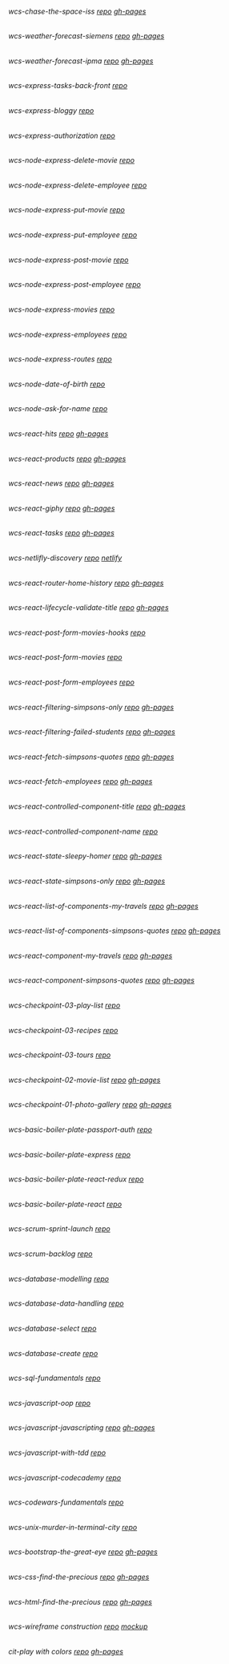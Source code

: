 ###### wcs-chase-the-space-iss      [repo](https://github.com/cristina-ferreira/chase-the-space-iss)      [gh-pages](https://cristina-ferreira.github.io/chase-the-space-iss/)
###### wcs-weather-forecast-siemens     [repo](https://github.com/cristina-ferreira/weather-forecast-siemens)    [gh-pages](https://cristina-ferreira.github.io/weather-forecast-siemens/)
###### wcs-weather-forecast-ipma     [repo](https://github.com/cristina-ferreira/weather-forecast-ipma)     [gh-pages](https://cristina-ferreira.github.io/weather-forecast-ipma/)
###### wcs-express-tasks-back-front     [repo](https://github.com/cristina-ferreira/express-tasks-back-front) 
###### wcs-express-bloggy     [repo](https://github.com/cristina-ferreira/express-bloggy) 
###### wcs-express-authorization [repo](https://github.com/cristina-ferreira/express-authorization) 
###### wcs-node-express-delete-movie     [repo](https://github.com/cristina-ferreira/node-express-delete-movie) 
###### wcs-node-express-delete-employee     [repo](https://github.com/cristina-ferreira/node-express-delete-employee)
###### wcs-node-express-put-movie     [repo](https://github.com/cristina-ferreira/node-express-put-movie)
###### wcs-node-express-put-employee     [repo](https://github.com/cristina-ferreira/node-express-put-employee)
###### wcs-node-express-post-movie     [repo](https://github.com/cristina-ferreira/node-express-post-movie)
###### wcs-node-express-post-employee     [repo](https://github.com/cristina-ferreira/node-express-post-employee)
###### wcs-node-express-movies     [repo](https://github.com/cristina-ferreira/node-express-movies) 
###### wcs-node-express-employees     [repo](https://github.com/cristina-ferreira/node-express-employees)
###### wcs-node-express-routes     [repo]( https://github.com/cristina-ferreira/node-express-routes)
###### wcs-node-date-of-birth     [repo](https://github.com/cristina-ferreira/node-date-of-birth)
###### wcs-node-ask-for-name     [repo](https://github.com/cristina-ferreira/node-ask-for-name) 
###### wcs-react-hits     [repo](https://github.com/cristina-ferreira/react-hits)    [gh-pages](https://cristina-ferreira.github.io/react-hits/)
###### wcs-react-products     [repo](https://github.com/cristina-ferreira/react-products)    [gh-pages](https://cristina-ferreira.github.io/react-products/)
###### wcs-react-news     [repo](https://github.com/cristina-ferreira/react-news)    [gh-pages](https://cristina-ferreira.github.io/react-news/)
###### wcs-react-giphy     [repo](https://github.com/cristina-ferreira/react-giphy)    [gh-pages](https://cristina-ferreira.github.io/react-giphy/)
###### wcs-react-tasks     [repo](https://github.com/cristina-ferreira/react-tasks)    [gh-pages](https://cristina-ferreira.github.io/react-tasks/) 
###### wcs-netlifly-discovery     [repo](https://github.com/cristina-ferreira/netlifly-discovery)   [netlify](https://practical-lovelace-8c416b.netlify.com)
###### wcs-react-router-home-history     [repo](https://github.com/cristina-ferreira/react-router-home-history)    [gh-pages](https://cristina-ferreira.github.io/react-router-home-history/)    
###### wcs-react-lifecycle-validate-title     [repo](https://github.com/cristina-ferreira/react-lifecycle-validate-title)    [gh-pages](https://cristina-ferreira.github.io/react-lifecycle-validate-title/)
###### wcs-react-post-form-movies-hooks     [repo](https://github.com/cristina-ferreira/react-post-form-movies-hooks)
###### wcs-react-post-form-movies     [repo](https://github.com/cristina-ferreira/react-post-form-movies)
###### wcs-react-post-form-employees     [repo](https://github.com/cristina-ferreira/react-post-form-employees)
###### wcs-react-filtering-simpsons-only     [repo](https://github.com/cristina-ferreira/react-filtering-simpsons-only)    [gh-pages](https://cristina-ferreira.github.io/react-filtering-simpsons-only/)
###### wcs-react-filtering-failed-students     [repo](https://github.com/cristina-ferreira/react-filtering-failed-students)    [gh-pages](https://cristina-ferreira.github.io/react-filtering-failed-students/)
###### wcs-react-fetch-simpsons-quotes     [repo](https://github.com/cristina-ferreira/react-fetch-simpsons-quotes)    [gh-pages](https://cristina-ferreira.github.io/react-fetch-simpsons-quotes)
###### wcs-react-fetch-employees     [repo](https://github.com/cristina-ferreira/react-fetch-employees)    [gh-pages](https://cristina-ferreira.github.io/react-fetch-employees)
###### wcs-react-controlled-component-title     [repo](https://github.com/cristina-ferreira/react-controlled-component-title)     [gh-pages](https://cristina-ferreira.github.io/react-controlled-component-title)
###### wcs-react-controlled-component-name     [repo](https://github.com/cristina-ferreira/react-controlled-component-name)
###### wcs-react-state-sleepy-homer     [repo](https://github.com/cristina-ferreira/react-state-sleepy-homer)     [gh-pages](https://cristina-ferreira.github.io/react-state-sleepy-homer)
###### wcs-react-state-simpsons-only     [repo](https://github.com/cristina-ferreira/react-state-simpsons-only)    [gh-pages](https://cristina-ferreira.github.io/react-state-simpsons-only)
###### wcs-react-list-of-components-my-travels     [repo](https://github.com/cristina-ferreira/react-component-my-travels)    [gh-pages](https://cristina-ferreira.github.io/react-list-of-components-my-travels)
###### wcs-react-list-of-components-simpsons-quotes     [repo](https://github.com/cristina-ferreira/react-list-of-components-simpsons-quotes)     [gh-pages](https://cristina-ferreira.github.io/react-list-of-components-simpsons-quotes)     
###### wcs-react-component-my-travels     [repo](https://github.com/cristina-ferreira/react-component-my-travels)    [gh-pages](https://cristina-ferreira.github.io/react-component-my-travels/)
###### wcs-react-component-simpsons-quotes     [repo](https://github.com/cristina-ferreira/react-component-simpsons-quotes)    [gh-pages](https://cristina-ferreira.github.io/react-component-simpsons-quotes/)
###### wcs-checkpoint-03-play-list     [repo](https://github.com/cristina-ferreira/checkpoint-03-play-list)
###### wcs-checkpoint-03-recipes     [repo](https://github.com/cristina-ferreira/checkpoint-03-recipes)
###### wcs-checkpoint-03-tours     [repo](https://github.com/cristina-ferreira?tab=repositories) 
###### wcs-checkpoint-02-movie-list     [repo](https://github.com/cristina-ferreira/checkpoint-02-movie-list)        [gh-pages](https://cristina-ferreira.github.io/checkpoint-02-movie-list/)
###### wcs-checkpoint-01-photo-gallery     [repo](https://github.com/cristina-ferreira/checkpoint-01-photo-gallery)     [gh-pages](https://cristina-ferreira.github.io/checkpoint-01-photo-gallery/)
###### wcs-basic-boiler-plate-passport-auth     [repo](https://github.com/cristina-ferreira/basic-boiler-plate-passport-auth)
###### wcs-basic-boiler-plate-express     [repo](https://github.com/cristina-ferreira/basic-boiler-plate-express)
###### wcs-basic-boiler-plate-react-redux     [repo](https://github.com/cristina-ferreira/basic-boiler-plate-react-redux)
###### wcs-basic-boiler-plate-react     [repo](https://github.com/cristina-ferreira/basic-boiler-plate-react)
###### wcs-scrum-sprint-launch     [repo](https://github.com/cristina-ferreira/scrum-sprint-launch)
###### wcs-scrum-backlog     [repo](https://github.com/cristina-ferreira/scrum-backlog)
###### wcs-database-modelling     [repo](https://github.com/cristina-ferreira/database-modelling)
###### wcs-database-data-handling     [repo](https://github.com/cristina-ferreira/database-data-handling)
###### wcs-database-select     [repo](https://github.com/cristina-ferreira/database-select)
###### wcs-database-create     [repo](https://github.com/cristina-ferreira/database-create)
###### wcs-sql-fundamentals     [repo](https://github.com/cristina-ferreira/sql-fundamentals)
###### wcs-javascript-oop     [repo](https://github.com/cristina-ferreira/javascript-oop)
###### wcs-javascript-javascripting     [repo](https://github.com/cristina-ferreira/javascript-javascripting)    [gh-pages](https://cristina-ferreira.github.io/javascript-javascripting/) 
###### wcs-javascript-with-tdd     [repo](https://github.com/cristina-ferreira/javascript-with-tdd)
###### wcs-javascript-codecademy     [repo](https://github.com/cristina-ferreira/javascript-codecademy)
###### wcs-codewars-fundamentals     [repo](https://github.com/cristina-ferreira/codewars-fundamentals)
###### wcs-unix-murder-in-terminal-city     [repo](https://github.com/cristina-ferreira/unix-murder-in-terminal-city)
###### wcs-bootstrap-the-great-eye     [repo](https://github.com/cristina-ferreira/bootstrap-the-great-eye)      [gh-pages](https://cristina-ferreira.github.io/bootstrap-the-great-eye/)
###### wcs-css-find-the-precious     [repo](https://github.com/cristina-ferreira/css-find-the-precious)     [gh-pages](https://cristina-ferreira.github.io/css-find-the-precious/)
###### wcs-html-find-the-precious      [repo](https://github.com/cristina-ferreira/html-find-the-precious)   [gh-pages](https://cristina-ferreira.github.io/html-find-the-precious/)
###### wcs-wireframe construction     [repo](https://github.com/cristina-ferreira/wireframe-construction)     [mockup](https://wireframepro.mockflow.com/view/Mbf4f1e3e783660b20e61be056267f0ae1552934252501#/page/a0d32393f8f54faa84cd67be23dd5354)
###### cit-play with colors     [repo](https://github.com/cristina-ferreira/play-with-colors)    [gh-pages](https://cristina-ferreira.github.io/play-with-colors/)
